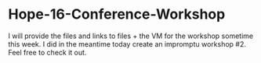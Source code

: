 # Hope-16-Conference-Workshop

I will provide the files and links to files + the VM for the workshop sometime this week. I did in the meantime today create an impromptu workshop #2. Feel free to check it out.
